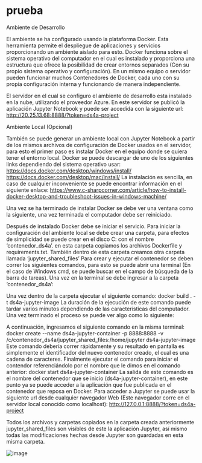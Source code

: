# prueba

Ambiente de Desarrollo

El ambiente se ha configurado usando la plataforma Docker. Esta herramienta permite el despliegue de aplicaciones y servicios proporcionando un ambiente aislado para esto. Docker funciona sobre el sistema operativo del computador en el cual es instalado y proporciona una estructura que ofrece la posibilidad de crear entornos separados (Con su propio sistema operativo y configuración). En un mismo equipo o servidor pueden funcionar muchos Contenedores de Docker, cada uno con su propia configuración interna y funcionando de manera independiente.
 
El servidor en el cual se configuro el ambiente de desarrollo esta instalado en la nube, utilizando el proveedor Azure. En este servidor se publicó la aplicación Jupyter Notebook y puede ser accedida con la siguiente url:
http://20.25.13.68:8888/?token=ds4a-project

Ambiente Local (Opcional)

También se puede generar un ambiente local con Jupyter Notebook a partir de los mismos archivos de configuración de Docker usados en el servidor, para esto el primer paso es instalar Docker en el equipo donde se quiera tener el entorno local.
Docker se puede descargar de uno de los siguientes links dependiendo del sistema operativo usar:
https://docs.docker.com/desktop/windows/install/
https://docs.docker.com/desktop/mac/install/
La instalación es sencilla, en caso de cualquier inconveniente se puede encontrar información en el siguiente enlace:
https://www.c-sharpcorner.com/article/how-to-install-docker-desktop-and-troubleshoot-issues-in-windows-machine/

Una vez se ha terminado de instalar Docker se debe ver una ventana como la siguiente, una vez terminada el computador debe ser reiniciado.  

Después de instalado Docker debe se iniciar el servicio. Para iniciar la configuración del ambiente local se debe crear una carpeta, para efectos de simplicidad se puede crear en el disco C: con el nombre ‘contenedor_ds4a’. en esta carpeta copiamos los archivos Dockerfile y requirements.txt.
También dentro de esta carpeta creamos otra carpeta llamada ‘jupyter_shared_files’
Para crear y ejecutar el contenedor se deben correr los siguientes comandos, para esto se puede abrir una terminal (En el caso de Windows cmd, se puede buscar en el campo de búsqueda de la barra de tareas). Una vez en la terminal se debe ingresar a la carpeta ‘contenedor_ds4a’:
 

Una vez dentro de la carpeta ejecutar el siguiente comando:
docker build . -t ds4a-jupyter-image
La duración de la ejecución de este comando puede tardar varios minutos dependiendo de las características del computador. Una vez terminado el proceso se puede ver algo como lo siguiente:
 
A continuación, ingresamos el siguiente comando en la misma terminal:
docker create --name ds4a-jupyter-container -p 8888:8888 -v /c/contenedor_ds4a/jupyter_shared_files:/home/jupyter ds4a-jupyter-image
Este comando debería correr rápidamente y su resultado en pantalla es simplemente el identificador del nuevo contenedor creado, el cual es una cadena de caracteres. Finalmente ejecutar el comando para iniciar el contendor referenciándolo por el nombre que le dimos en el comando anterior:
	docker start ds4a-jupyter-container
La salida de este comando es el nombre del contenedor que se inicio (ds4a-jupyter-container), en este punto ya se puede acceder a la aplicación que fue publicada en el contenedor que reposa en Docker. Para acceder a Jupyter se puede usar la siguiente url desde cualquier navegador Web (Este navegador corre en el servidor local conocido como localhost):
http://127.0.0.1:8888/?token=ds4a-project

Todos los archivos y carpetas copiados en la carpeta creada anteriormente jupyter_shared_files son visibles de este la aplicación Jupyter, así mismo todas las modificaciones hechas desde Jupyter son guardadas en esta misma carpeta.
 

 

![image](https://user-images.githubusercontent.com/3820713/172734589-77041133-7a3e-4907-85ae-75a76369fe26.png)
